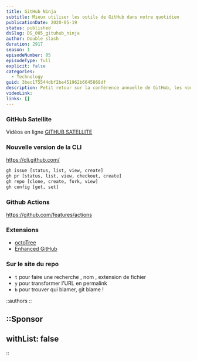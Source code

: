 ```yaml
---
title: GitHub Ninja
subtitle: Mieux utiliser les outils de GitHub dans notre quotidien
publicationDate: 2020-05-19
status: published
dsSlug: DS_005_gituhub_ninja
author: Double slash
duration: 2917
season: 1
episodeNumber: 05
episodeType: full
explicit: false
categories:
  - Technology
guid: 3bec175544dbf2be451962b6645868df
description: Petit retour sur la conférence annuelle de GitHub, les nouvelles fonctionnalités et autres outils liés à GitHub.
videoLink:
links: []
---
```


### GitHub Satellite

Vidéos en ligne [GITHUB SATELLITE](https://githubsatellite.com/)

### Nouvelle version de la CLI

https://cli.github.com/

```bash
gh issue [status, list, view, create]
gh pr [status, list, view, checkout, create]
gh repo [clone, create, fork, view]
gh config [get, set]
```

### Github Actions

https://github.com/features/actions

### Extensions

- [octoTree](https://www.octotree.io/)
- [Enhanced GitHub](https://chrome.google.com/webstore/detail/enhanced-github/anlikcnbgdeidpacdbdljnabclhahhmd/related?hl=en)

### Sur le site du repo

- `t` pour faire une recherche , nom , extension de fichier
- `y` pour transformer l'URL en permalink
- `b` pour trouver qui blamer, git blame !

::authors
::

::Sponsor
---
withList: false
---
::
